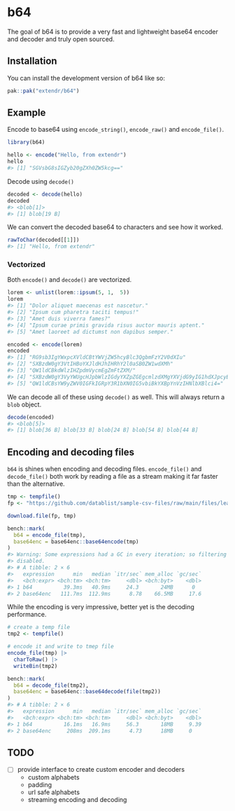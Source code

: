 
<!-- README.md is generated from README.Rmd. Please edit that file -->

# b64

<!-- badges: start -->
<!-- badges: end -->

The goal of b64 is to provide a very fast and lightweight base64 encoder
and decoder and truly open sourced.

## Installation

You can install the development version of b64 like so:

``` r
pak::pak("extendr/b64")
```

## Example

Encode to base64 using `encode_string()`, `encode_raw()` and
`encode_file()`.

``` r
library(b64)

hello <- encode("Hello, from extendr")
hello
#> [1] "SGVsbG8sIGZyb20gZXh0ZW5kcg=="
```

Decode using `decode()`

``` r
decoded <- decode(hello)
decoded
#> <blob[1]>
#> [1] blob[19 B]
```

We can convert the decoded base64 to characters and see how it worked.

``` r
rawToChar(decoded[[1]])
#> [1] "Hello, from extendr"
```

### Vectorized

Both `encode()` and `decode()` are vectorized.

``` r
lorem <- unlist(lorem::ipsum(5, 1,  5))
lorem
#> [1] "Dolor aliquet maecenas est nascetur."                  
#> [2] "Ipsum cum pharetra taciti tempus!"                     
#> [3] "Amet duis viverra fames?"                              
#> [4] "Ipsum curae primis gravida risus auctor mauris aptent."
#> [5] "Amet laoreet ad dictumst non dapibus semper."

encoded <- encode(lorem)
encoded
#> [1] "RG9sb3IgYWxpcXVldCBtYWVjZW5hcyBlc3QgbmFzY2V0dXIu"                        
#> [2] "SXBzdW0gY3VtIHBoYXJldHJhIHRhY2l0aSB0ZW1wdXMh"                            
#> [3] "QW1ldCBkdWlzIHZpdmVycmEgZmFtZXM/"                                        
#> [4] "SXBzdW0gY3VyYWUgcHJpbWlzIGdyYXZpZGEgcmlzdXMgYXVjdG9yIG1hdXJpcyBhcHRlbnQu"
#> [5] "QW1ldCBsYW9yZWV0IGFkIGRpY3R1bXN0IG5vbiBkYXBpYnVzIHNlbXBlci4="
```

We can decode all of these using `decode()` as well. This will always
return a `blob` object.

``` r
decode(encoded)
#> <blob[5]>
#> [1] blob[36 B] blob[33 B] blob[24 B] blob[54 B] blob[44 B]
```

## Encoding and decoding files

`b64` is shines when encoding and decoding files. `encode_file()` and
`decode_file()` both work by reading a file as a stream making it far
faster than the alternative.

``` r
tmp <- tempfile() 
fp <- "https://github.com/datablist/sample-csv-files/raw/main/files/leads/leads-100000.csv"

download.file(fp, tmp)

bench::mark(
  b64 = encode_file(tmp),
  base64enc = base64enc::base64encode(tmp)
)
#> Warning: Some expressions had a GC in every iteration; so filtering is
#> disabled.
#> # A tibble: 2 × 6
#>   expression      min   median `itr/sec` mem_alloc `gc/sec`
#>   <bch:expr> <bch:tm> <bch:tm>     <dbl> <bch:byt>    <dbl>
#> 1 b64          39.3ms   40.9ms     24.3       24MB      0  
#> 2 base64enc   111.7ms  112.9ms      8.78    66.5MB     17.6
```

While the encoding is very impressive, better yet is the decoding
performance.

``` r
# create a temp file
tmp2 <- tempfile()

# encode it and write to tmep file
encode_file(tmp) |>
  charToRaw() |>
  writeBin(tmp2)

bench::mark(
  b64 = decode_file(tmp2),
  base64enc = base64enc::base64decode(file(tmp2))
)
#> # A tibble: 2 × 6
#>   expression      min   median `itr/sec` mem_alloc `gc/sec`
#>   <bch:expr> <bch:tm> <bch:tm>     <dbl> <bch:byt>    <dbl>
#> 1 b64          16.1ms   16.9ms     56.3       18MB     9.39
#> 2 base64enc     208ms  209.1ms      4.73      18MB     0
```

## TODO

- [ ] provide interface to create custom encoder and decoders
  - custom alphabets
  - padding
  - url safe alphabets
  - streaming encoding and decoding
